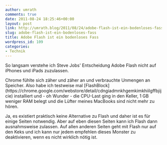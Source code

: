 ```yaml
---
author: umrath
comments: true
date: 2011-08-24 18:25:46+00:00
layout: post
link: http://umrath.blog/2011/08/24/adobe-flash-ist-ein-bodenloses-fass/
slug: adobe-flash-ist-ein-bodenloses-fass
title: Adobe Flash ist ein bodenloses Fass
wordpress_id: 109
categories:
- Technik
---
```


So langsam verstehe ich Steve Jobs' Entscheidung Adobe Flash nicht auf iPhones und iPads zuzulassen.

<!-- more -->Chrome fühlte sich zäher und zäher an und verbrauchte Unmengen an Speicher. Also habe ich testweise mal [FlashBlock](https://chrome.google.com/webstore/detail/cdngiadmnkhgemkimkhiilgffbjijcie) installiert und - oh Wunder - die CPU-Last ging in den Keller, 1 GB weniger RAM belegt und die Lüfter meines MacBooks sind nicht mehr zu hören.

Ja, es existiert praktisch keine Alternative zu Flash und daher ist es für einige Seiten notwendig. Aber auf eben diesen Seiten kann ich Flash dann ausnahmsweise zulassen. Auf allen anderen Seiten geht mit Flash nur auf den Keks und ich kann nur jedem empfehlen dieses Monster zu deaktivieren, wenn es nicht wirklich nötig ist.
